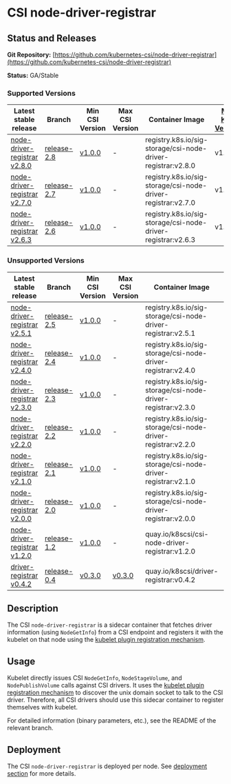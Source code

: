 # CSI node-driver-registrar

## Status and Releases

**Git Repository:** [https://github.com/kubernetes-csi/node-driver-registrar](https://github.com/kubernetes-csi/node-driver-registrar)

**Status:** GA/Stable

### Supported Versions

Latest stable release | Branch | Min CSI Version | Max CSI Version | Container Image | [Min K8s Version](project-policies.md#minimum-version) | [Max K8s Version](project-policies.md#maximum-version) | [Recommended K8s Version](project-policies.md#recommended-version) |
--|--|--|--|--|--|--|--
[node-driver-registrar v2.8.0](https://github.com/kubernetes-csi/node-driver-registrar/releases/tag/v2.8.0) | [release-2.8](https://github.com/kubernetes-csi/node-driver-registrar/tree/release-2.8) | [v1.0.0](https://github.com/container-storage-interface/spec/releases/tag/v1.0.0) | - | registry.k8s.io/sig-storage/csi-node-driver-registrar:v2.8.0 | v1.13 | -
[node-driver-registrar v2.7.0](https://github.com/kubernetes-csi/node-driver-registrar/releases/tag/v2.7.0) | [release-2.7](https://github.com/kubernetes-csi/node-driver-registrar/tree/release-2.7) | [v1.0.0](https://github.com/container-storage-interface/spec/releases/tag/v1.0.0) | - | registry.k8s.io/sig-storage/csi-node-driver-registrar:v2.7.0 | v1.13 | -
[node-driver-registrar v2.6.3](https://github.com/kubernetes-csi/node-driver-registrar/releases/tag/v2.6.3) | [release-2.6](https://github.com/kubernetes-csi/node-driver-registrar/tree/release-2.6) | [v1.0.0](https://github.com/container-storage-interface/spec/releases/tag/v1.0.0) | - | registry.k8s.io/sig-storage/csi-node-driver-registrar:v2.6.3 | v1.13 | -

### Unsupported Versions

Latest stable release | Branch | Min CSI Version | Max CSI Version | Container Image | [Min K8s Version](project-policies.md#minimum-version) | [Max K8s Version](project-policies.md#maximum-version) | [Recommended K8s Version](project-policies.md#recommended-version) |
--|--|--|--|--|--|--|--
[node-driver-registrar v2.5.1](https://github.com/kubernetes-csi/node-driver-registrar/releases/tag/v2.5.1) | [release-2.5](https://github.com/kubernetes-csi/node-driver-registrar/tree/release-2.5) | [v1.0.0](https://github.com/container-storage-interface/spec/releases/tag/v1.0.0) | - | registry.k8s.io/sig-storage/csi-node-driver-registrar:v2.5.1 | v1.13 | -
[node-driver-registrar v2.4.0](https://github.com/kubernetes-csi/node-driver-registrar/releases/tag/v2.4.0) | [release-2.4](https://github.com/kubernetes-csi/node-driver-registrar/tree/release-2.4) | [v1.0.0](https://github.com/container-storage-interface/spec/releases/tag/v1.0.0) | - | registry.k8s.io/sig-storage/csi-node-driver-registrar:v2.4.0 | v1.13 | -
[node-driver-registrar v2.3.0](https://github.com/kubernetes-csi/node-driver-registrar/releases/tag/v2.3.0) | [release-2.3](https://github.com/kubernetes-csi/node-driver-registrar/tree/release-2.3) | [v1.0.0](https://github.com/container-storage-interface/spec/releases/tag/v1.0.0) | - | registry.k8s.io/sig-storage/csi-node-driver-registrar:v2.3.0 | v1.13 | -
[node-driver-registrar v2.2.0](https://github.com/kubernetes-csi/node-driver-registrar/releases/tag/v2.2.0) | [release-2.2](https://github.com/kubernetes-csi/node-driver-registrar/tree/release-2.2) | [v1.0.0](https://github.com/container-storage-interface/spec/releases/tag/v1.0.0) | - | registry.k8s.io/sig-storage/csi-node-driver-registrar:v2.2.0 | v1.13 | -
[node-driver-registrar v2.1.0](https://github.com/kubernetes-csi/node-driver-registrar/releases/tag/v2.1.0) | [release-2.1](https://github.com/kubernetes-csi/node-driver-registrar/tree/release-2.1) | [v1.0.0](https://github.com/container-storage-interface/spec/releases/tag/v1.0.0) | - | registry.k8s.io/sig-storage/csi-node-driver-registrar:v2.1.0 | v1.13 | -
[node-driver-registrar v2.0.0](https://github.com/kubernetes-csi/node-driver-registrar/releases/tag/v2.0.0) | [release-2.0](https://github.com/kubernetes-csi/node-driver-registrar/tree/release-2.0) | [v1.0.0](https://github.com/container-storage-interface/spec/releases/tag/v1.0.0) | - | registry.k8s.io/sig-storage/csi-node-driver-registrar:v2.0.0 | v1.13 | -
[node-driver-registrar v1.2.0](https://github.com/kubernetes-csi/node-driver-registrar/releases/tag/v1.2.0) | [release-1.2](https://github.com/kubernetes-csi/node-driver-registrar/tree/release-1.2) | [v1.0.0](https://github.com/container-storage-interface/spec/releases/tag/v1.0.0) | - | quay.io/k8scsi/csi-node-driver-registrar:v1.2.0 | v1.13 | -
[driver-registrar v0.4.2](https://github.com/kubernetes-csi/driver-registrar/releases/tag/v0.4.2) | [release-0.4](https://github.com/kubernetes-csi/driver-registrar/tree/release-0.4) | [v0.3.0](https://github.com/container-storage-interface/spec/releases/tag/v0.3.0) | [v0.3.0](https://github.com/container-storage-interface/spec/releases/tag/v0.3.0) | quay.io/k8scsi/driver-registrar:v0.4.2 | v1.10 | v1.16

## Description

The CSI `node-driver-registrar` is a sidecar container that fetches driver information (using `NodeGetInfo`) from a CSI endpoint and registers it with the kubelet on that node using the [kubelet plugin registration mechanism](https://github.com/kubernetes/kubernetes/blob/master/pkg/kubelet/pluginmanager/pluginwatcher/README.md).

## Usage

Kubelet directly issues CSI `NodeGetInfo`, `NodeStageVolume`, and `NodePublishVolume` calls against CSI drivers. It uses the [kubelet plugin registration mechanism](https://github.com/kubernetes/kubernetes/blob/master/pkg/kubelet/pluginmanager/pluginwatcher/README.md) to discover the unix domain socket to talk to the CSI driver. Therefore, all CSI drivers should use this sidecar container to register themselves with kubelet.

For detailed information (binary parameters, etc.), see the README of the relevant branch.

## Deployment

The CSI `node-driver-registrar` is deployed per node. See [deployment section](deploying.md) for more details.
